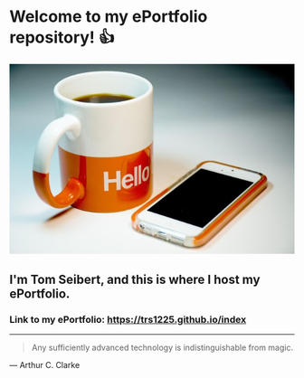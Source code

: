 # Welcome to my ePortfolio repository! :+1:
<picture>
 <source media="(prefers-color-scheme: dark)" srcset="https://github.com/TRS1225/TRS1225.github.io/blob/main/hello1.jpg">
 <source media="(prefers-color-scheme: light)" srcset="https://github.com/TRS1225/TRS1225.github.io/blob/main/hello1.jpg">
 <img alt="Hello" src="https://github.com/TRS1225/TRS1225.github.io/blob/main/hello1.jpg">
</picture>

## I'm Tom Seibert, and this is where I host my ePortfolio.
### Link to my ePortfolio: https://trs1225.github.io/index

---
> Any sufficiently advanced technology is indistinguishable from magic.

— Arthur C. Clarke
